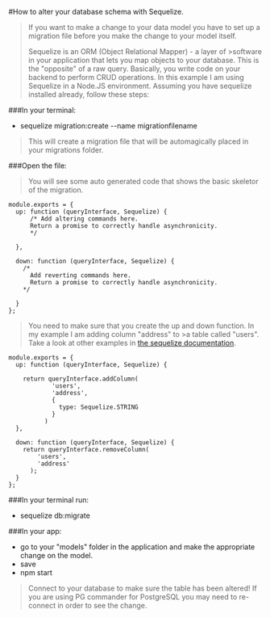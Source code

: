 #How to alter your database schema with Sequelize.

>If you want to make a change to your data model you have
>to set up a migration file before you make the change to your model itself.
>
>Sequelize is an ORM (Object Relational Mapper) - a layer of >software in your application that lets you map objects to 
>your database. This is the "opposite" of a raw query. 
>Basically, you write code on your backend to perform CRUD 
>operations. 
>In this example I am using Sequelize in a Node.JS environment. Assuming you have sequelize installed already, follow these steps:

###In your terminal:
- sequelize migration:create --name migrationfilename


>This will create a migration file that will be 
>automagically placed in your migrations folder. 

###Open the file: 
>You will see some auto generated code that shows the 
>basic skeletor of the migration. 

    module.exports = {
      up: function (queryInterface, Sequelize) {
          /* Add altering commands here.
          Return a promise to correctly handle asynchronicity.
          */
      
      },

      down: function (queryInterface, Sequelize) {
        /*
          Add reverting commands here.
          Return a promise to correctly handle asynchronicity.
        */
       
      }
    };
>You need to make sure that you create the up and down 
>function. In my example I am adding column "address" to >a table called "users". Take a look at other examples in 
>[the sequelize documentation](http://docs.sequelizejs.com/en/latest/docs/migrations/).

    module.exports = {
      up: function (queryInterface, Sequelize) {

        return queryInterface.addColumn(
                'users',
                'address',
                {
                  type: Sequelize.STRING
                }
              )
      },

      down: function (queryInterface, Sequelize) {
        return queryInterface.removeColumn(
            'users',
            'address'
          );
      }
    };

###In your terminal run:
- sequelize db:migrate

###In your app:
- go to your "models" folder in the application and make the appropriate change on the model. 
- save 
- npm start

>Connect to your database to make sure the table has 
>been altered! If you are using PG commander for 
>PostgreSQL  you may need to re-connect in order to see 
>the change. 


